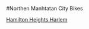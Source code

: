 #Northen Manhtatan City Bikes

[Hamilton Heights  ](https://abner-kahan.github.io/Hamilton-Heights-Citi-Bikes/)
[Harlem     ](https://samprasad20.github.io/honorsproject9/)
